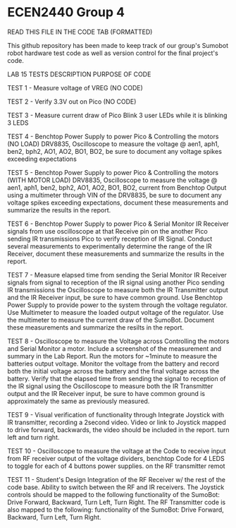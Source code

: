 # ECEN2440 Group 4

READ THIS FILE IN THE CODE TAB (FORMATTED)



This github repository has been made to keep track of our group's Sumobot robot hardware test code as well as version control for the final project's code.




LAB 15 TESTS          DESCRIPTION                                      PURPOSE OF CODE

TEST 1 -              Measure voltage of VREG                          (NO CODE)

TEST 2 -              Verify 3.3V out on Pico                          (NO CODE)             

TEST 3 -              Measure current draw of Pico                     Blink 3 user LEDs
                      while it is blinking 3 LEDS

TEST 4 -              Benchtop Power Supply to power Pico &            Controlling the motors (NO LOAD)
                      DRV8835, Oscilloscope to measure the
                      voltage @ aen1, aph1, ben2, bph2, AO1,
                      AO2, BO1, BO2, be sure to document any
                      voltage spikes exceeding expectations

TEST 5 -              Benchtop Power Supply to power Pico &            Controlling the motors (WITH MOTOR LOAD)
                      DRV8835, Oscilloscope to measure the
                      voltage @ aen1, aph1, ben2, bph2, AO1,
                      AO2, BO1, BO2, current from Benchtop
                      Output using a multimeter through VIN of
                      the DRV8835, be sure to document any
                      voltage spikes exceeding expectations,
                      document these measurements and
                      summarize the results in the report.

TEST 6 -              Benchtop Power Supply to power Pico &              Serial Monitor IR Receiver signals from
                      use oscilloscope at that Receive pin on the        another Pico sending IR transmissions
                      Pico to verify reception of IR Signal.
                      Conduct several measurements to
                      experimentally determine the range of the
                      IR Receiver, document these
                      measurements and summarize the results in
                      the report.

TEST 7 -              Measure elapsed time from sending the              Serial Monitor IR Receiver signals from
                      signal to reception of the IR signal using         another Pico sending IR transmissions
                      the Oscilloscope to measure both the IR
                      Transmitter output and the IR Receiver
                      input, be sure to have common ground.
                      Use Benchtop Power Supply to provide
                      power to the system through the voltage
                      regulator.
                      Use Multimeter to measure the loaded
                      output voltage of the regulator. Use the
                      multimeter to measure the current draw of
                      the SumoBot. Document these
                      measurements and summarize the resilts in
                      the report.

TEST 8 -              Oscilloscope to measure the Voltage across          Controlling the motors and Serial Monitor
                      a motor. Include a screenshot of the
                      measurement and summary in the Lab
                      Report. Run the motors for ~1minute to
                      measure the batteries output voltage.
                      Monitor the voltage from the battery and
                      record both the initial voltage across the
                      battery and the final voltage across the
                      battery.
                      Verify that the elapsed time from sending
                      the signal to reception of the IR signal
                      using the Oscilloscope to measure both the
                      IR Transmitter output and the IR Receiver
                      input, be sure to have common ground is
                      approximately the same as previously
                      measured.

TEST 9 -              Visual verification of functionality through        Integrate Joystick with IR transmitter, 
                      recording a 2second video. Video or link to         Joystick mapped to drive forward, backwards,
                      the video should be included in the report.         turn left and turn right.

TEST 10 -             Oscilloscope to measure the voltage at the          Code to receive input from RF receiver
                      output of the voltage dividers, benchtop            Code for 4 LEDS to toggle for each of 4 buttons
                      power supplies.                                     on the RF transmitter remot

TEST 11 -             Student's Design                                    Integration of the RF Receiver w/
                                                                          the rest of the code base.
                                                                          Ability to switch between the RF
                                                                          and IR receivers.
                                                                          The Joystick controls should be
                                                                          mapped to the following
                                                                          functionality of the SumoBot:
                                                                          Drive Forward, Backward, Turn
                                                                          Left, Turn Right.
                                                                          The RF Transmitter code is also
                                                                          mapped to the following:
                                                                          functionality of the SumoBot:
                                                                          Drive Forward, Backward, Turn
                                                                          Left, Turn Right.

